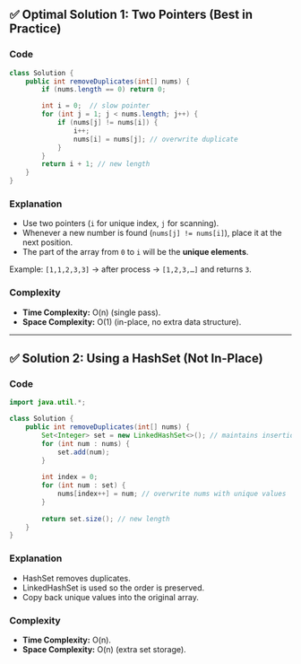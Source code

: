 ## ✅ Optimal Solution 1: Two Pointers (Best in Practice)

### Code

```java
class Solution {
    public int removeDuplicates(int[] nums) {
        if (nums.length == 0) return 0;

        int i = 0;  // slow pointer
        for (int j = 1; j < nums.length; j++) {
            if (nums[j] != nums[i]) {
                i++;
                nums[i] = nums[j]; // overwrite duplicate
            }
        }
        return i + 1; // new length
    }
}
```

### Explanation

* Use two pointers (`i` for unique index, `j` for scanning).
* Whenever a new number is found (`nums[j] != nums[i]`), place it at the next position.
* The part of the array from `0` to `i` will be the **unique elements**.

Example:
`[1,1,2,3,3]` → after process → `[1,2,3,…]` and returns `3`.

### Complexity

* **Time Complexity:** O(n) (single pass).
* **Space Complexity:** O(1) (in-place, no extra data structure).

---

## ✅ Solution 2: Using a HashSet (Not In-Place)

### Code

```java
import java.util.*;

class Solution {
    public int removeDuplicates(int[] nums) {
        Set<Integer> set = new LinkedHashSet<>(); // maintains insertion order
        for (int num : nums) {
            set.add(num);
        }
        
        int index = 0;
        for (int num : set) {
            nums[index++] = num; // overwrite nums with unique values
        }
        
        return set.size(); // new length
    }
}
```

### Explanation

* HashSet removes duplicates.
* LinkedHashSet is used so the order is preserved.
* Copy back unique values into the original array.

### Complexity

* **Time Complexity:** O(n).
* **Space Complexity:** O(n) (extra set storage).

